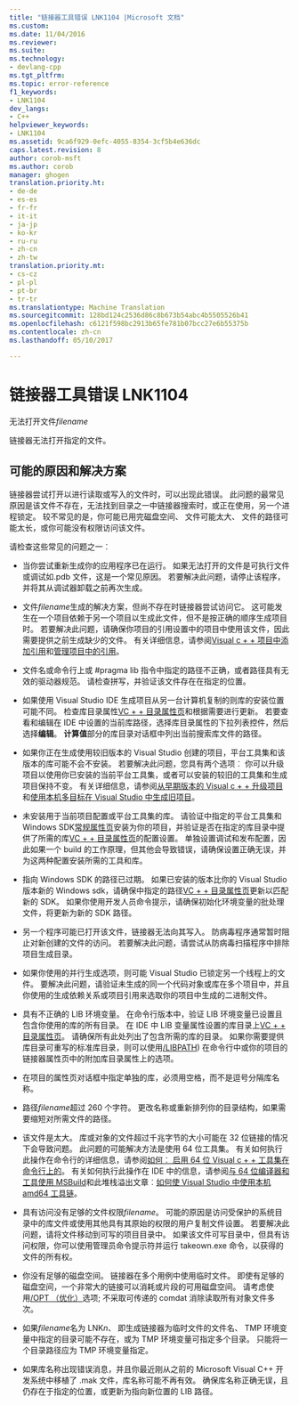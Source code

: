 ```yaml
---
title: "链接器工具错误 LNK1104 |Microsoft 文档"
ms.custom: 
ms.date: 11/04/2016
ms.reviewer: 
ms.suite: 
ms.technology:
- devlang-cpp
ms.tgt_pltfrm: 
ms.topic: error-reference
f1_keywords:
- LNK1104
dev_langs:
- C++
helpviewer_keywords:
- LNK1104
ms.assetid: 9ca6f929-0efc-4055-8354-3cf5b4e636dc
caps.latest.revision: 8
author: corob-msft
ms.author: corob
manager: ghogen
translation.priority.ht:
- de-de
- es-es
- fr-fr
- it-it
- ja-jp
- ko-kr
- ru-ru
- zh-cn
- zh-tw
translation.priority.mt:
- cs-cz
- pl-pl
- pt-br
- tr-tr
ms.translationtype: Machine Translation
ms.sourcegitcommit: 128bd124c2536d86c8b673b54abc4b5505526b41
ms.openlocfilehash: c6121f598bc2913b65fe781b07bcc27e6b55375b
ms.contentlocale: zh-cn
ms.lasthandoff: 05/10/2017

---
```

# <a name="linker-tools-error-lnk1104"></a>链接器工具错误 LNK1104
无法打开文件*filename*  
  
链接器无法打开指定的文件。  
  
## <a name="possible-causes-and-solutions"></a>可能的原因和解决方案
  
链接器尝试打开以进行读取或写入的文件时，可以出现此错误。 此问题的最常见原因是该文件不存在，无法找到目录之一中链接器搜索时，或正在使用，另一个进程锁定。 较不常见的是，你可能已用完磁盘空间、 文件可能太大、 文件的路径可能太长，或你可能没有权限访问该文件。  

请检查这些常见的问题之一︰  

-   当你尝试重新生成你的应用程序已在运行。 如果无法打开的文件是可执行文件或调试如.pdb 文件，这是一个常见原因。 若要解决此问题，请停止该程序，并将其从调试器卸载之前再次生成。  
  
-   文件*filename*生成的解决方案，但尚不存在时链接器尝试访问它。 这可能发生在一个项目依赖于另一个项目以生成此文件，但不是按正确的顺序生成项目时。 若要解决此问题，请确保你项目的引用设置中的项目中使用该文件，因此需要提供之前生成缺少的文件。 有关详细信息，请参阅[Visual c + + 项目中添加引用](../../ide/adding-references-in-visual-cpp-projects.md)和[管理项目中的引用](/visualstudio/ide/managing-references-in-a-project)。  
  
-   文件名或命令行上或 #pragma lib 指令中指定的路径不正确，或者路径具有无效的驱动器规范。 请检查拼写，并验证该文件存在在指定的位置。  
  
-   如果使用 Visual Studio IDE 生成项目从另一台计算机复制的则库的安装位置可能不同。 检查库目录属性[VC + + 目录属性页](../../ide/vcpp-directories-property-page.md)和根据需要进行更新。 若要查看和编辑在 IDE 中设置的当前库路径，选择库目录属性的下拉列表控件，然后选择**编辑**。 **计算值**部分的库目录对话框中列出当前搜索库文件的路径。  
  
-   如果你正在生成使用较旧版本的 Visual Studio 创建的项目，平台工具集和该版本的库可能不会不安装。 若要解决此问题，您具有两个选项︰ 你可以升级项目以使用你已安装的当前平台工具集，或者可以安装的较旧的工具集和生成项目保持不变。 有关详细信息，请参阅[从早期版本的 Visual c + + 升级项目](../../porting/upgrading-projects-from-earlier-versions-of-visual-cpp.md)和[使用本机多目标在 Visual Studio 中生成旧项目](../../porting/use-native-multi-targeting.md)。
  
-   未安装用于当前项目配置或平台工具集的库。 请验证中指定的平台工具集和 Windows SDK[常规属性页](../../ide/general-property-page-project.md)安装为你的项目，并验证是否在指定的库目录中提供了所需的库[VC + + 目录属性页](../../ide/vcpp-directories-property-page.md)的配置设置。 单独设置调试和发布配置，因此如果一个 build 的工作原理，但其他会导致错误，请确保设置正确无误，并为这两种配置安装所需的工具和库。  
  
-   指向 Windows SDK 的路径已过期。 如果已安装的版本比你的 Visual Studio 版本新的 Windows sdk，请确保中指定的路径[VC + + 目录属性页](../../ide/vcpp-directories-property-page.md)更新以匹配新的 SDK。 如果你使用开发人员命令提示，请确保初始化环境变量的批处理文件，将更新为新的 SDK 路径。  
  
-   另一个程序可能已打开该文件，链接器无法向其写入。 防病毒程序通常暂时阻止对新创建的文件的访问。 若要解决此问题，请尝试从防病毒扫描程序中排除项目生成目录。  
  
-   如果你使用的并行生成选项，则可能 Visual Studio 已锁定另一个线程上的文件。 要解决此问题，请验证未生成的同一个代码对象或库在多个项目中，并且你使用的生成依赖关系或项目引用来选取你的项目中生成的二进制文件。  
  
-   具有不正确的 LIB 环境变量。 在命令行版本中，验证 LIB 环境变量已设置且包含你使用的库的所有目录。 在 IDE 中 LIB 变量属性设置的库目录上[VC + + 目录属性页](../../ide/vcpp-directories-property-page.md)。 请确保所有此处列出了包含所需的库的目录。 如果你需要提供库目录可重写的标准库目录，则可以使用[/LIBPATH](../../build/reference/libpath-additional-libpath.md)) 在命令行中或你的项目的链接器属性页中的附加库目录属性上的选项。  
  
-   在项目的属性页对话框中指定单独的库，必须用空格，而不是逗号分隔库名称。  
  
-   路径*filename*超过 260 个字符。 更改名称或重新排列你的目录结构，如果需要缩短对所需文件的路径。  
  
-   该文件是太大。 库或对象的文件超过千兆字节的大小可能在 32 位链接的情况下会导致问题。 此问题的可能解决方法是使用 64 位工具集。 有关如何执行此操作在命令行的详细信息，请参阅[如何︰ 启用 64 位 Visual c + + 工具集在命令行上的](../../build/how-to-enable-a-64-bit-visual-cpp-toolset-on-the-command-line.md)。 有关如何执行此操作在 IDE 中的信息，请参阅[与 64 位编译器和工具使用 MSBuild](../../build/walkthrough-using-msbuild-to-create-a-visual-cpp-project.md#using-msbuild-to-build-your-project)和此堆栈溢出文章︰[如何使 Visual Studio 中使用本机 amd64 工具链](http://stackoverflow.com/questions/19820718/how-to-make-visual-studio-use-the-native-amd64-toolchain/23793055)。  
  
-   具有访问没有足够的文件权限*filename*。 可能的原因是访问受保护的系统目录中的库文件或使用其他具有其原始的权限的用户复制文件设置。 若要解决此问题，请将文件移动到可写的项目目录中。 如果该文件可写目录中，但具有访问权限，你可以使用管理员命令提示符并运行 takeown.exe 命令，以获得的文件的所有权。  
  
-   你没有足够的磁盘空间。 链接器在多个用例中使用临时文件。 即使有足够的磁盘空间，一个非常大的链接可以消耗或片段的可用磁盘空间。 请考虑使用[/OPT （优化）](../../build/reference/opt-optimizations.md)选项; 不采取可传递的 comdat 消除读取所有对象文件多次。  
  
-   如果*filename*名为 LNK*n*、 即生成链接器为临时文件的文件名、 TMP 环境变量中指定的目录可能不存在，或为 TMP 环境变量可指定多个目录。 只能将一个目录路径应为 TMP 环境变量指定。  
  
-   如果库名称出现错误消息，并且你最近刚从之前的 Microsoft Visual C++ 开发系统中移植了 .mak 文件，库名称可能不再有效。 确保库名称正确无误，且仍存在于指定的位置，或更新为指向新位置的 LIB 路径。  

